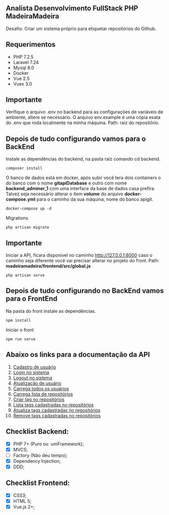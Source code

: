 ## **Analista Desenvolvimento FullStack PHP MadeiraMadeira**

Desafio: Criar um sistema próprio para etiquetar repositórios do Github.

## **Requerimentos**
- PHP 7.2.5
- Laravel 7.24
- Mysql 8.0
- Docker
- Vue 2.5
- Vuex 3.0

## **Importante**

Verifique o arquivo .env no backend para as configurações de variáveis de ambiente, altere se necessário.
O arquivo env.example é uma cópia exata do .env que roda localmente na minha máquina.
Path: raiz do repositório. 

## **Depois de tudo configurando vamos para o BackEnd**
Instale as dependências do backend, na pasta raiz comando cd backend.

```composer install```

O banco de dados está em docker, após subir você tera dois containers o do banco com o nome **gitapiDatabase**
e outro com nome **backend_adminer_1** com uma interface da base de dados casa prefira. Talvez seja necessário
alterar o item **volume** do arquivo **docker-compose.yml** para o caminho da sua máquina, nome do banco apigit.

```docker-compose up -d```

Migrations

```php artisan migrate```

## **Importante**
Iniciar a API, ficara disponivel no caminho http://127.0.0.1:8000 caso o caminho seja diferente você vai precisar alterar no projeto do front.
Path: **madeiramadeira/frontend/src/global.js**

```php artisan serve```

## **Depois de tudo configurando no BackEnd vamos para o FrontEnd**
Na pasta do front instale as dependências.

```npm install```

Iniciar o front

```npm run serve```

## **Abaixo os links para a documentação da API**

1. [Cadastro de usuário](requirements/signup.md)
2. [Login no sistema](requirements/login.md)
3. [Logout no sistema](requirements/logout.md)
4. [Atualização de usuário](requirements/updateUser.md)
5. [Carrega todos os usuários](requirements/load-user.md)
6. [Carrega lista de repositórios](requirements/search-repositorie.md)
7. [Criar tag no repositórios](requirements/create-tag.md)
8. [Lista tags cadastradas no repositórios](requirements/load-tag.md)
9. [Atualiza tags cadastradas no repositórios](requirements/update-tag.md)
10. [Remove tags cadastradas no repositórios](requirements/remove-tag.md)


Checklist Backend:
---

- [x] PHP 7+ (Puro ou ​ um​ Framework);
- [x] MVCS;
- [ ] Factory (Não deu tempo);
- [x] Dependency Injection;
- [x] DDD;

Checklist Frontend:
---

- [x] CSS3;
- [x] HTML 5;
- [x] Vue.js 2+;